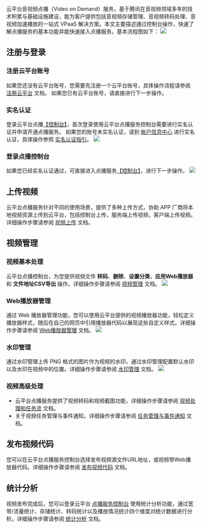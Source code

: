 云平台音视频点播（Video on Demand）服务，基于腾讯在音视频领域多年的技术积累与基础设施建设，能为客户提供包括音视频存储管理、音视频转码处理、音视频加速播放的一站式 VPaaS 解决方案。本文主要描述通过控制台操作，快速了解点播服务的基本功能并能快速接入点播服务。基本流程图如下：
![](http://imgcache.tce.fsphere.cn/static/mc.qcloudimg.com/static/img/b5cf0823e47871f5e7529802f21835b1/image.png)

## 注册与登录

### 注册云平台账号
如果您还没有云平台账号，您需要先注册一个云平台账号，具体操作流程请参阅 [注册云平台](http://tce.fsphere.cn/document/product/378/9603) 文档。
如果您已有云平台账号，请直接进行下一步操作。

### 实名认证
登录云平台点播[【控制台】](http://console.tce.fsphere.cn/video)，首次登录使用云平台点播服务控制台需要进行实名认证并申请开通点播服务。
如果您的账号未实名认证，请到 [帐户信息中心](http://console.tce.fsphere.cn/developer) 进行实名认证，具体操作参照 [实名认证指引](http://tce.fsphere.cn/document/product/378/3629)。
![](http://imgcache.tce.fsphere.cn/static/mc.qcloudimg.com/static/img/1bbc5f52f4701ddca1d6efad69ba76fe/image.png)

### 登录点播控制台
如果您已经实名认证通过，可直接进入点播服务[【控制台】](http://console.tce.fsphere.cn/video)，进行下一步操作。
![](http://imgcache.tce.fsphere.cn/static/mc.qcloudimg.com/static/img/dba813de6119f0825762b2d9abed41e6/image.png)

## 上传视频
云平台点播服务针对不同的使用场景，提供了多种上传方式，协助 APP 厂商将本地视频资源上传到云平台，包括控制台上传，服务端上传视频，客户端上传视频。详细操作步骤请参阅 [视频上传](http://tce.fsphere.cn/document/product/266/9760) 文档。

## 视频管理
### 视频基本处理
云平台点播控制台，为您提供视频文件 **转码**、**删除**、**设置分类**，**应用Web播放器** 和 **文件地址CSV导出** 操作。详细操作步骤请参阅 [视频管理](http://tce.fsphere.cn/document/product/266/14054) 文档。
![](http://imgcache.tce.fsphere.cn/static/mc.qcloudimg.com/static/img/4b0810609582d7894179ee2beacd8db3/image.png)

### Web播放器管理
通过 Web 播放器管理功能，您可以使用云平台提供的视频播放器功能，轻松定义播放器样式，随后在自己的网页中引用播放器代码以展现这些自定义样式。详细操作步骤请参阅 [Web播放器管理](http://tce.fsphere.cn/document/product/266/14056) 文档。
![](http://imgcache.tce.fsphere.cn/static/mc.qcloudimg.com/static/img/448bae289faf1bb60a01da0f305987d5/image.png)

### 水印管理
通过水印管理上传 PNG 格式的图片作为视频的水印，通过水印管理配置默认水印以及水印在视频中的位置。详细操作步骤请参阅 [水印管理](http://tce.fsphere.cn/document/product/266/14059) 文档。
![](http://imgcache.tce.fsphere.cn/static/mc.qcloudimg.com/static/img/73c149db2183303f70cfdd48c472bfcf/image.png)

### 视频高级处理
- 云平台点播服务提供了视频转码和视频截图功能，详细操作步骤请参阅 [视频处理和任务流](http://tce.fsphere.cn/document/product/266/11732) 文档。
- 关于视频任务管理与事件通知，详细操作步骤请参阅 [任务管理与事件通知](http://tce.fsphere.cn/document/product/266/7829) 文档。

## 发布视频代码
您可以在云平台点播服务控制台选择发布视频源文件URL地址，或视频带Web播放器代码。详细操作步骤请参阅 [发布视频代码](http://tce.fsphere.cn/document/product/266/14057) 文档。
 
## 统计分析
视频发布完成后，您可以登录云平台 [点播服务控制台](http://console.tce.fsphere.cn/video) 使用统计分析功能，通过宽带/流量统计、存储统计、转码统计以及播放情况统计四个维度对统计数据进行分析。详细操作步骤请参阅 [统计分析](http://tce.fsphere.cn/document/product/266/14060) 文档。
